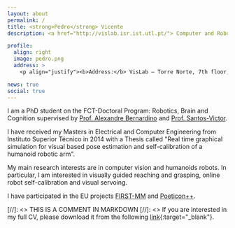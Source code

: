 ```yaml
---
layout: about
permalink: /
title: <strong>Pedro</strong> Vicente
description: <a href="http://vislab.isr.ist.utl.pt/"> Computer and Robot Vision Laboratory, <a href="http://welcome.isr.tecnico.ulisboa.pt/"> Institute for systems and robotics, <a href="https://tecnico.ulisboa.pt/en/"> Instituto Superior Técnico</a>, Lisbon, Portugal <br><b>pvicente[at]isr.tecnico.ulisboa.pt</b></p>

profile:
  align: right
  image: pedro.png
  address: >
    <p align="justify"><b>Address:</b> VisLab – Torre Norte, 7th floor, Instituto Superior Técnico, Av. Rovisco Pais, 1, 1049-001 Lisbon, Portugal</p>

news: true
social: true
---
```


I am a PhD student on the FCT-Doctoral Program: Robotics, Brain and Cognition supervised by <a href="http://www.isr.tecnico.ulisboa.pt/~alex"> Prof. Alexandre Bernardino</a> and <a href="http://www.isr.tecnico.ulisboa.pt/~jasv"> Prof. Santos-Victor</a>. 

I have received my Masters in Electrical and Computer Engineering from Instituto Superior Técnico in 2014 with a Thesis called "Real time graphical simulation for visual based pose estimation and self-calibration of a humanoid robotic arm". 

My main research interests are in computer vision and humanoids robots. In particular, I am interested in visually guided reaching and grasping, online robot self-calibration and visual servoing.

I have participated in the EU projects <a href="http://www.first-mm.eu/">FIRST-MM</a> and <a href="http://www.poeticon.eu/"> Poeticon++</a>.

[//]: <> THIS IS A COMMENT IN MARKDOWN
[//]: <> If you are interested in my full CV, please download it from the following [link](../assets/pdf/CV.pdf){:target="\_blank"}.
